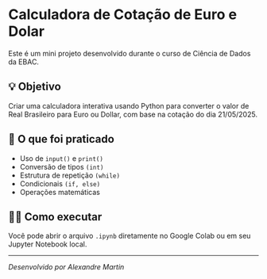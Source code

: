 # Calculadora de Cotação de Euro e Dolar
Este é um mini projeto desenvolvido durante o curso de Ciência de Dados da EBAC.

## 💡 Objetivo

Criar uma calculadora interativa usando Python para converter o valor de Real Brasileiro para Euro ou Dollar, com base na cotação do dia 21/05/2025.

## 🚀 O que foi praticado
- Uso de `input()` e `print()`
- Conversão de tipos `(int)`
- Estrutura de repetição `(while)`
- Condicionais `(if, else)`
- Operações matemáticas

## 👨‍🏫 Como executar
Você pode abrir o arquivo `.ipynb` diretamente no Google Colab ou em seu Jupyter Notebook local.

---

*Desenvolvido por Alexandre Martin*
